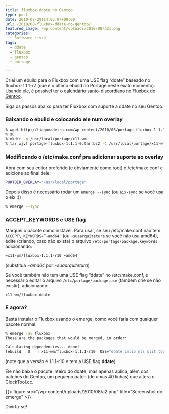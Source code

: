 ```yaml
---
title: fluxbox-ddate no Gentoo
type: post
date: 2010-08-29T14:05:07+00:00
url: /2010/08/fluxbox-ddate-no-gentoo/
featured_image: /wp-content/uploads/2010/08/a21.png
categories:
  - Software Livre
tags:
  - ddate
  - fluxbox
  - gentoo
  - portage

---
```

Criei um ebuild para o Fluxbox com uma USE flag “ddate” baseado no fluxbox-1.1.1-r2 (que é o último ebuild no Portage neste exato momento). Usando ele, é possível ter [o calendário santo-discordiano no Fluxbox do Gentoo][1].

Siga os passos abaixo para ter Fluxbox com suporte a ddate no seu Gentoo.

### Baixando o ebuild e colocando ele num overlay

```bash
% wget http://tiagomadeira.com/wp-content/2010/08/portage-fluxbox-1.1.1-0.tar.bz2
% su
% mkdir -p /usr/local/portage/x11-wm
% tar xjvf portage-fluxbox-1.1.1-0.tar.bz2 -C /usr/local/portage/x11-wm
```

### Modificando o /etc/make.conf pra adicionar suporte ao overlay

Abra com seu editor preferido (e obviamente como root) o /etc/make.conf e adicione ao final dele:

```bash
PORTDIR_OVERLAY="/usr/local/portage"
```

Depois disso é necessário rodar um `emerge --sync` (ou `eix-sync` se você usa o eix :))

```bash
% emerge --sync
```

### ACCEPT_KEYWORDS e USE flag

Marquei o pacote como instável. Para usar, se seu /etc/make.conf não tem `ACCEPT\_KEYWORDS=”~amd64″` (ou `~suaarquitetura` se você não usa amd64), edite (criando, caso não exista) o arquivo `/etc/portage/package.keywords` adicionando:

```
=x11-wm/fluxbox-1.1.1-r10 ~amd64
```

(substitua _~amd64_ por _~suaarquitetura_)

Se você também não tem uma USE flag “ddate” no /etc/make.conf, é necessário editar o arquivo `/etc/portage/package.use` (também crie se não existir), adicionando:

```
x11-wm/fluxbox ddate
```

### E agora?

Basta instalar o Fluxbox usando o emerge, como você faria com qualquer pacote normal:

```bash
% emerge -av fluxbox
These are the packages that would be merged, in order:

Calculating dependencies... done!
[ebuild   U   ] x11-wm/fluxbox-1.1.1-r10  USE="ddate imlib nls slit toolbar truetype vim-syntax -gnome -newmousefocus -xinerama" 0 kB [1]
```

(note que a versão é 1.1.1-r10 e tem a USE flag **ddate**)

Ele não baixa o pacote inteiro do ddate, mas apenas aplica, além dos patches do Gentoo, um pequeno patch (de umas 40 linhas) que altera o ClockTool.cc.

{{< figure src="/wp-content/uploads/2010/08/a2.png" title="Screenshot do emerge" >}}

Divirta-se!

 [1]: http://tiagomadeira.com/2010/08/calendario-santo-discordiano-no-fluxbox/
